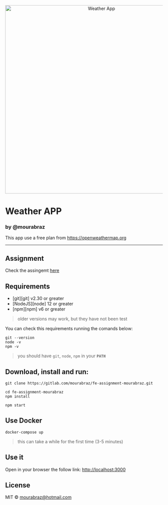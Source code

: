 <div align="center">
    <img width=600 alt="Weather App" src=""/>
</div>

<h1>Weather APP</h1>
<h3>by @mourabraz</h3>

<p>
  This app use a free plan from <a href="https://openweathermap.org">https://openweathermap.org</a>
</p>

<hr />

## Assignment

Check the assingemt [here](README-assignment.md)

## Requirements

- [git][git] v2.30 or greater
- [NodeJS][node] 12 or greater
- [npm][npm] v6 or greater

> older versions may work, but they have not been test

You can check this requirements running the comands below:

```shell
git --version
node -v
npm -v
```

> you should have `git`, `node`, `npm` in your **`PATH`**

## Download, install and run:

```shel
git clone https://gitlab.com/mourabraz/fe-assignment-mourabraz.git
```

```shel
cd fe-assignment-mourabraz
npm install
```

```shel
npm start
```

## Use Docker

```
docker-compose up
```

> this can take a while for the first time (3-5 minutes)

## Use it

Open in your browser the follow link:
[http://localhost:3000](http://localhost:3000)

## License

MIT © mourabraz@hotmail.com
